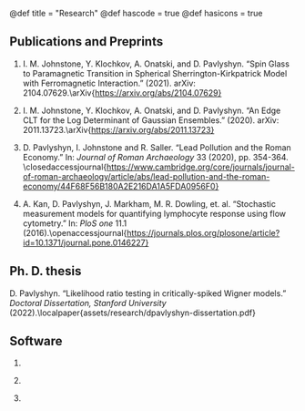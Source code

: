 @def title = "Research"
@def hascode = true
@def hasicons = true

## Publications and Preprints

1) I. M. Johnstone, Y. Klochkov, A. Onatski, and D. Pavlyshyn. “Spin Glass to Paramagnetic Transition in Spherical Sherrington-Kirkpatrick Model with Ferromagnetic Interaction.” (2021). arXiv: 2104.07629.\arXiv{https://arxiv.org/abs/2104.07629}

2) I. M. Johnstone, Y. Klochkov, A. Onatski, and D. Pavlyshyn. “An Edge CLT for the Log Determinant of Gaussian Ensembles.” (2020). arXiv: 2011.13723.\arXiv{https://arxiv.org/abs/2011.13723}

3) D. Pavlyshyn, I. Johnstone and R. Saller. “Lead Pollution and the Roman Economy.” In: *Journal of Roman Archaeology* 33 (2020), pp. 354-364. \closedaccessjournal{https://www.cambridge.org/core/journals/journal-of-roman-archaeology/article/abs/lead-pollution-and-the-roman-economy/44F68F56B180A2E216DA1A5FDA0956F0}

4) A. Kan, D. Pavlyshyn, J. Markham, M. R. Dowling, et. al. “Stochastic measurement models for quantifying lymphocyte response using flow cytometry.” In: *PloS one* 11.1 (2016).\openaccessjournal{https://journals.plos.org/plosone/article?id=10.1371/journal.pone.0146227}

## Ph. D. thesis

D. Pavlyshyn. “Likelihood ratio testing in critically-spiked Wigner models.” *Doctoral Dissertation, Stanford University* (2022).\localpaper{assets/research/dpavlyshyn-dissertation.pdf}

## Software

1) ~~~<code>RandomMatrixDistributions.jl</code>~~~: A Julia package containing ~~~<code>Distributions.jl</code>~~~-type specifications for various distributions arising from random matrix theory. \juliadots{https://github.com/damian-t-p/RandomMatrixDistributions.jl}

2) ~~~<code>halfsibdesign</code>~~~: An R package for fitting and simulating balanced random-effects models for half-sib breeding designs. \rpkg{https://github.com/damian-t-p/halfsigdesign}

3) ~~~<code>StochasticAiry.jl</code>~~~: A Julia package for sampling the Stochatic Airy function as defined in Lambert & Paquette, "Strong approximation of Gaussian beta-ensemble characteristic polynomials: the edge regime and the stochastic Airy function," arXiv:2009.05003. \juliadots{https://github.com/damian-t-p/StochasticAiry.jl}



